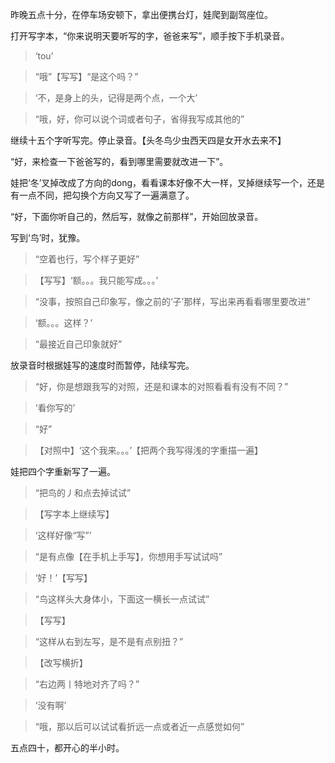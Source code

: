 昨晚五点十分，在停车场安顿下，拿出便携台灯，娃爬到副驾座位。

打开写字本，“你来说明天要听写的字，爸爸来写”，顺手按下手机录音。

> ‘tou’

> “哦”【写写】“是这个吗？”

> ‘不，是身上的头，记得是两个点，一个大’

> “哦，好，你可以说个词或者句子，省得我写成其他的”

继续十五个字听写完。停止录音。【头冬鸟少虫西天四是女开水去来不】

“好，来检查一下爸爸写的，看到哪里需要就改进一下”。

娃把‘冬’叉掉改成了方向的dong，看看课本好像不大一样，叉掉继续写一个，还是有一点不同，把勾换个方向又写了一遍满意了。

“好，下面你听自己的，然后写，就像之前那样”，开始回放录音。

写到‘鸟’时，犹豫。

> “空着也行，写个样子更好”

> 【写写】‘额。。。我只能写成。。。’

> “没事，按照自己印象写，像之前的‘子’那样，写出来再看看哪里要改进”

> ‘额。。。这样？’

> “最接近自己印象就好”

放录音时根据娃写的速度时而暂停，陆续写完。

> “好，你是想跟我写的对照，还是和课本的对照看看有没有不同？”

> ‘看你写的’

> “好”

> 【对照中】‘这个我来。。。’【把两个我写得浅的字重描一遍】

娃把四个字重新写了一遍。

> “把鸟的丿和点去掉试试”

> 【写字本上继续写】

> ‘这样好像“写”’

> “是有点像【在手机上手写】，你想用手写试试吗”

> ‘好！’【写写】

> “鸟这样头大身体小，下面这一横长一点试试”

> 【写写】

> “这样从右到左写，是不是有点别扭？”

> 【改写横折】

> “右边两丨特地对齐了吗？”

> ‘没有啊’

> “哦，那以后可以试试看折远一点或者近一点感觉如何”

五点四十，都开心的半小时。